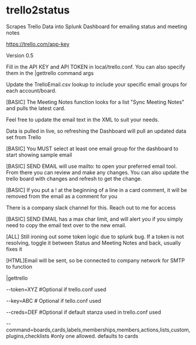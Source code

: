 # trello2status
Scrapes Trello Data into Splunk Dashboard for emailing status and meeting notes

https://trello.com/app-key

Version 0.5

Fill in the API KEY and API TOKEN in local/trello.conf. You can also specify them in the |gettrello command args

Update the TrelloEmail.csv lookup to include your specific email groups for each account/board.

[BASIC] The Meeting Notes function looks for a list "Sync Meeting Notes" and pulls the latest card.

Feel free to update the email text in the XML to suit your needs.

Data is pulled in live, so refreshing the Dashboard will pull an updated data set from Trello

[BASIC] You MUST select at least one email group for the dashboard to start showing sample email

[BASIC] SEND EMAIL will use mailto: to open your preferred email tool. From there you can review and make any changes. You can also update the trello board with changes and refresh to get the change.

[BASIC] If you put a ! at the beginning of a line in a card comment, it will be removed from the email as a comment for you

There is a company slack channel for this. Reach out to me for access

[BASIC] SEND EMAIL has a max char limit, and will alert you if you simply need to copy the email text over to the new email.

[ALL] Still ironing out some token logic due to splunk bug. If a token is not resolving, toggle it between Status and Meeting Notes and back, usually fixes it

[HTML]Email will be sent, so be connected to company network for SMTP to function

|gettrello

--token=XYZ #Optional if trello.conf used

--key=ABC # Optional if tello.conf used

--creds=DEF #Optional if default stanza used in trello.conf used

--command=boards,cards,labels,memberships,members,actions,lists,custom,plugins,checklists #only one allowed. defaults to cards
